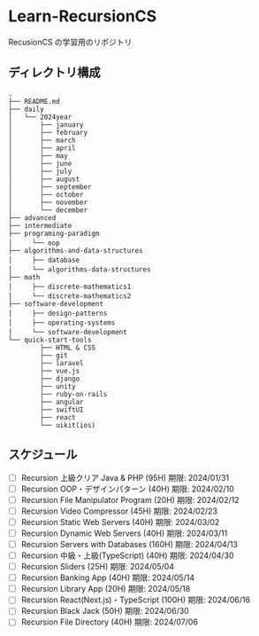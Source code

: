# Learn-RecursionCS

RecusionCS の学習用のリポジトリ

## ディレクトリ構成

```
.
├── README.md
├── daily
│   └── 2024year
│       ├── january
│       ├── february
│       ├── march
│       ├── april
│       ├── may
│       ├── june
│       ├── july
│       ├── august
│       ├── september
│       ├── october
│       ├── november
│       └── december
├── advanced
├── intermediate
├── programing-paradigm
│　　　└── oop
├── algorithms-and-data-structures
│　　　├── database
│　　　└── algorithms-data-structures
├── math
│　　　├── discrete-mathematics1
│　　　└── discrete-mathematics2
├── software-development
│　　　├── design-patterns
│　　　├── operating-systems
│　　　└── software-development
└── quick-start-tools
        ├── HTML & CSS
        ├── git
        ├── laravel
        ├── vue.js
        ├── django
        ├── unity
        ├── ruby-on-rails
        ├── angular
        ├── swiftUI
        ├── react
        └── uikit(ios)

```

## スケジュール

- [ ] Recursion 上級クリア Java & PHP (95H) 期限: 2024/01/31
- [ ] Recursion OOP・デザインパターン (40H) 期限: 2024/02/10
- [ ] Recursion File Manipulator Program (20H) 期限: 2024/02/12
- [ ] Recursion Video Compressor (45H) 期限: 2024/02/23
- [ ] Recursion Static Web Servers (40H) 期限: 2024/03/02
- [ ] Recursion Dynamic Web Servers (40H) 期限: 2024/03/11
- [ ] Recursion Servers with Databases (160H) 期限: 2024/04/13
- [ ] Recursion 中級・上級(TypeScript) (40H) 期限: 2024/04/30
- [ ] Recursion Sliders (25H) 期限: 2024/05/04
- [ ] Recursion Banking App (40H) 期限: 2024/05/14
- [ ] Recursion Library App (20H) 期限: 2024/05/18
- [ ] Recursion React(Next.js)・TypeScript (100H) 期限: 2024/06/16
- [ ] Recursion Black Jack (50H) 期限: 2024/06/30
- [ ] Recursion File Directory (40H) 期限: 2024/07/06
